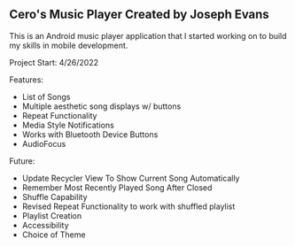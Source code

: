 Cero's Music Player
Created by Joseph Evans
-------

This is an Android music player application
that I started working on to build my skills
in mobile development.

Project Start: 4/26/2022

Features:

- List of Songs
- Multiple aesthetic song displays w/ buttons
- Repeat Functionality
- Media Style Notifications
- Works with Bluetooth Device Buttons
- AudioFocus

Future:
- Update Recycler View To Show Current Song Automatically
- Remember Most Recently Played Song After Closed
- Shuffle Capability
- Revised Repeat Functionality to work with shuffled playlist
- Playlist Creation
- Accessibility
- Choice of Theme